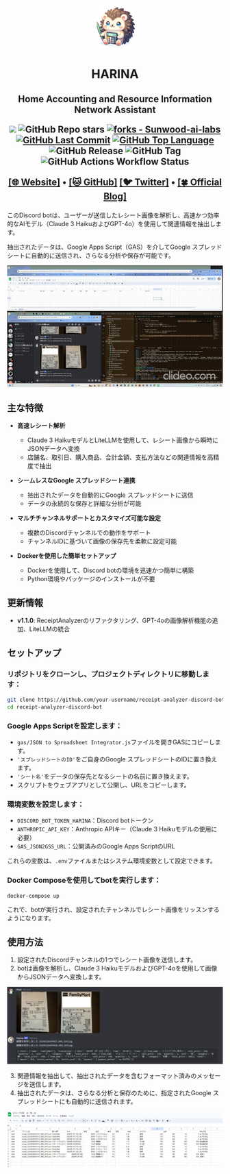 
<p align="center">
<img src="https://raw.githubusercontent.com/Sunwood-ai-labs/Harina/main/docs/harina_icon.png" width="20%">
<br>
<h1 align="center">HARINA</h1>
<h2 align="center">
  Home Accounting and Resource Information Network Assistant
<br>
  
<a href="https://github.com/Sunwood-ai-labs/Harina" title="Go to GitHub repo"><img src="https://img.shields.io/static/v1?label=Harina&message=Sunwood-ai-labs&color=blue&logo=github"></a>
<img alt="GitHub Repo stars" src="https://img.shields.io/github/stars/Sunwood-ai-labs/Harina">
<a href="https://github.com/Sunwood-ai-labs/Harina"><img alt="forks - Sunwood-ai-labs" src="https://img.shields.io/github/forks/Harina/Sunwood-ai-labs?style=social"></a>
<a href="https://github.com/Sunwood-ai-labs/Harina"><img alt="GitHub Last Commit" src="https://img.shields.io/github/last-commit/Sunwood-ai-labs/Harina"></a>
<a href="https://github.com/Sunwood-ai-labs/Harina"><img alt="GitHub Top Language" src="https://img.shields.io/github/languages/top/Sunwood-ai-labs/Harina"></a>
<img alt="GitHub Release" src="https://img.shields.io/github/v/release/Sunwood-ai-labs/Harina?color=red">
<img alt="GitHub Tag" src="https://img.shields.io/github/v/tag/Sunwood-ai-labs/Harina?sort=semver&color=orange">
<img alt="GitHub Actions Workflow Status" src="https://img.shields.io/github/actions/workflow/status/Sunwood-ai-labs/Harina/publish-to-pypi.yml">
<br>
<p align="center">
  <a href="https://hamaruki.com/"><b>[🌐 Website]</b></a> •
  <a href="https://github.com/Sunwood-ai-labs"><b>[🐱 GitHub]</b></a>
  <a href="https://twitter.com/hAru_mAki_ch"><b>[🐦 Twitter]</b></a> •
  <a href="https://hamaruki.com/harina-receipt-analysis-discord-bot-app-using-claude-3-haiku"><b>[🍀 Official Blog]</b></a>
</p>

</h2>

</p>

このDiscord botは、ユーザーが送信したレシート画像を解析し、高速かつ効率的なAIモデル（Claude 3 HaikuおよびGPT-4o）を使用して関連情報を抽出します。

抽出されたデータは、Google Apps Script（GAS）を介してGoogle スプレッドシートに自動的に送信され、さらなる分析や保存が可能です。

![](docs/harina_demo.gif)

## 主な特徴

- **高速レシート解析**
  - Claude 3 HaikuモデルとLiteLLMを使用して、レシート画像から瞬時にJSONデータへ変換
  - 店舗名、取引日、購入商品、合計金額、支払方法などの関連情報を高精度で抽出

- **シームレスなGoogle スプレッドシート連携**
  - 抽出されたデータを自動的にGoogle スプレッドシートに送信
  - データの永続的な保存と詳細な分析が可能

- **マルチチャンネルサポートとカスタマイズ可能な設定**
  - 複数のDiscordチャンネルでの動作をサポート
  - チャンネルIDに基づいて画像の保存先を柔軟に設定可能

- **Dockerを使用した簡単セットアップ**
  - Dockerを使用して、Discord botの環境を迅速かつ簡単に構築
  - Python環境やパッケージのインストールが不要

## 更新情報

- **v1.1.0**: ReceiptAnalyzerのリファクタリング、GPT-4oの画像解析機能の追加、LiteLLMの統合

## セットアップ

### リポジトリをクローンし、プロジェクトディレクトリに移動します：

```bash
git clone https://github.com/your-username/receipt-analyzer-discord-bot.git
cd receipt-analyzer-discord-bot
```

### Google Apps Scriptを設定します：

- `gas/JSON to Spreadsheet Integrator.js`ファイルを開きGASにコピーします。
- `'スプレッドシートのID'`をご自身のGoogle スプレッドシートのIDに置き換えます。
- `'シート名'`をデータの保存先となるシートの名前に置き換えます。
- スクリプトをウェブアプリとして公開し、URLをコピーします。

### 環境変数を設定します：

- `DISCORD_BOT_TOKEN_HARINA`：Discord botトークン
- `ANTHROPIC_API_KEY`：Anthropic APIキー（Claude 3 Haikuモデルの使用に必要）
- `GAS_JSON2GSS_URL`：公開済みのGoogle Apps ScriptのURL

これらの変数は、`.env`ファイルまたはシステム環境変数として設定できます。

### Docker Composeを使用してbotを実行します：

```bash
docker-compose up
```

これで、botが実行され、設定されたチャンネルでレシート画像をリッスンするようになります。

## 使用方法

1. 設定されたDiscordチャンネルの1つでレシート画像を送信します。
2. botは画像を解析し、Claude 3 HaikuモデルおよびGPT-4oを使用して画像からJSONデータへ変換します。

![](docs/image.png)

3. 関連情報を抽出して、抽出されたデータを含むフォーマット済みのメッセージを送信します。
4. 抽出されたデータは、さらなる分析と保存のために、指定されたGoogle スプレッドシートにも自動的に送信されます。

![](docs/image2.png)

